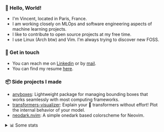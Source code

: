 ### 👋 Hello, World!

- I'm Vincent, located in Paris, France.
- I am working closely on MLOps and software engineering aspects of machine learning projects.
- I like to contribute to open source projects at my free time.
- I use Linux (Arch btw) and Vim. I'm always trying to discover new FOSS.

### 🔗 Get in touch

- You can reach me on [Linkedin](https://www.linkedin.com/in/vincent-duchauffour-3a9641155/) or by [mail](mailto:vincent.duchauffour@proton.me).
- You can find my resume [here](https://raw.githubusercontent.com/VDuchauffour/resume/main/resume.pdf).

### 📦 Side projects I made

- [anyboxes](https://github.com/VDuchauffour/anyboxes): Lightweight package for managing bounding boxes that works seamlessly with most computing frameworks.
- [transformers-visualizer](https://github.com/VDuchauffour/transformers-visualizer): Explain your 🤗 transformers without effort! Plot the internal behavior of your model. 
- [neodark.nvim](https://github.com/VDuchauffour/neodark.nvim): A simple onedark based colorscheme for Neovim.

<details><summary>📊 Some stats</summary>  
  
<p align="center">
  <img alt="VDuchauffour's github stats" src="https://github-readme-stats.vercel.app/api?username=VDuchauffour&include_all_commits=true&show_icons=true&theme=react"/>
  <br />
  <img alt="VDuchauffour's streak stats" src="https://streak-stats.demolab.com?user=VDuchauffour&theme=react"/>
  <br />
  <img alt="VDuchauffour's language stats" src="https://github-readme-stats.vercel.app/api/top-langs/?username=VDuchauffour&count_private=true&include_all_commits=true&show_icons=true&layout=compact&theme=react"/>
  <!--   <br />
  <img alt="VDuchauffour's Wakatime stats" src="https://github-readme-stats.vercel.app/api/wakatime?username=VDuchauffour&theme=react"/> -->
</p>

#### 🧭 Wakatime stats
<!--START_SECTION:waka-->
![Code Time](http://img.shields.io/badge/Code%20Time-1%2C445%20hrs-blue)

![Lines of code](https://img.shields.io/badge/From%20Hello%20World%20I%27ve%20Written-2.0%20million%20lines%20of%20code-blue)

**🐱 My GitHub Data** 

> 📦 970.8 kB Used in GitHub's Storage 
 > 
> 🏆 13 Contributions in the Year 2024
 > 
> 🚫 Not Opted to Hire
 > 
> 📜 9 Public Repositories 
 > 
> 🔑 2 Private Repositories 
 > 
**I'm a Night 🦉** 

```text
🌞 Morning                56 commits          █░░░░░░░░░░░░░░░░░░░░░░░░   04.87 % 
🌆 Daytime                297 commits         ██████░░░░░░░░░░░░░░░░░░░   25.85 % 
🌃 Evening                638 commits         ██████████████░░░░░░░░░░░   55.53 % 
🌙 Night                  158 commits         ███░░░░░░░░░░░░░░░░░░░░░░   13.75 % 
```
📅 **I'm Most Productive on Saturday** 

```text
Monday                   143 commits         ███░░░░░░░░░░░░░░░░░░░░░░   12.45 % 
Tuesday                  103 commits         ██░░░░░░░░░░░░░░░░░░░░░░░   08.96 % 
Wednesday                199 commits         ████░░░░░░░░░░░░░░░░░░░░░   17.32 % 
Thursday                 163 commits         ████░░░░░░░░░░░░░░░░░░░░░   14.19 % 
Friday                   96 commits          ██░░░░░░░░░░░░░░░░░░░░░░░   08.36 % 
Saturday                 317 commits         ███████░░░░░░░░░░░░░░░░░░   27.59 % 
Sunday                   128 commits         ███░░░░░░░░░░░░░░░░░░░░░░   11.14 % 
```


📊 **This Week I Spent My Time On** 

```text
💬 Programming Languages: 
Python                   4 hrs 13 mins       ████████████░░░░░░░░░░░░░   47.38 % 
YAML                     3 hrs 40 mins       ██████████░░░░░░░░░░░░░░░   41.22 % 
Bash                     20 mins             █░░░░░░░░░░░░░░░░░░░░░░░░   03.85 % 
JSON                     12 mins             █░░░░░░░░░░░░░░░░░░░░░░░░   02.25 % 
Text                     9 mins              ░░░░░░░░░░░░░░░░░░░░░░░░░   01.72 % 
```


 Last Updated on 17/01/2024 00:37:47 UTC
<!--END_SECTION:waka-->
</details>
